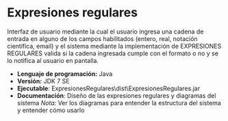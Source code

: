 # Expresiones regulares
Interfaz de usuario mediante la cual el usuario ingresa una cadena de entrada en alguno de los campos habilitados (entero, real, notación científica, email) y el sistema mediante la implementación de EXPRESIONES REGULARES valida si la cadena ingresada cumple con el formato o no y se lo notifica al usuario en pantalla.
- __Lenguaje de programación:__ Java
- __Versión:__ JDK 7 SE
- __Ejecutable__: ExpresionesRegulares\dist\ExpresionesRegulares.jar
- __Documentación__: Diseño de las expresiones regulares y diagramas del sistema
*Nota:* Ver los diagramas para entender la estructura del sistema y entender cómo usarlo
